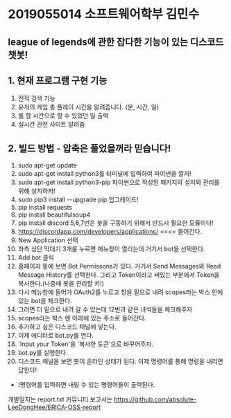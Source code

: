 # 2019055014 소프트웨어학부 김민수

## league of legends에 관한 잡다한 기능이 있는 디스코드 챗봇!


## 1. 현재 프로그램 구현 기능
1. 전적 검색 기능
2. 유저의 게임 총 플레이 시간을 알려줍니다. (분, 시간, 일)
3. 롤 할 시간으로 할 수 있었던 일 출력
4. 실시간 관전 사이트 알려줌

## 2. 빌드 방법 - 압축은 풀었을꺼라 믿습니다!

1. sudo apt-get update
2. sudo apt-get install python3를 터미널에 입력하여 파이썬을 깔자!
3. sudo apt-get install python3-pip 파이썬으로 작성된 패키지의 설치와 관리를 위해 설치하자!
4. sudo pip3 install --upgrade pip 업그레이드!
5. pip install requests
6. pip install beautifulsoup4
7. pip install discord 5,6,7번은 봇을 구동하기 위해서 반드시 필요한 모듈이다!
8. https://discordapp.com/developers/applications/ <<<< 들어간다.
9. New Application 선택
10. 좌측 상단 막대기 3개를 누르면 메뉴창이 열리는데 거기서 bot을 선택한다.
11. Add bot 클릭
12. 홈페이지 밑에 보면 Bot Permissons가 있다. 거기서 Send Messages와 Read Message History를 선택한다. 그리고 Token이라고 써있는 부분에서 Token을 복사한다.(나중에 봇을 관리할 키!)
13. 다시 메뉴창에 들어가 OAuth2를 누르고 창을 밑으로 내려 scopes라는 박스 안에 있는 bot을 체크한다.
14. 그러면 더 밑으로 내려 갈 수 있는데 12번과 같은 녀석들을 체크해주자
15. scopes라는 박스 맨 아래에 있는 주소로 들어간다.
16. 추가하고 싶은 디스코드 채널에 넣는다.
17. 이제 에디터로 bot.py를 연다.
18. 'Input your Token'을 '복사한 토큰'으로 바꾸어주자.
19. bot.py를 실행한다.
20. 디스코드 채널을 보면 봇이 온라인 상태가 된다. 이제 명령어를 통해 명령을 내리면 답한다!


+ !명령어를 입력하면 내릴 수 있는 명령어들이 출력된다.

개발일지는 report.txt
커뮤니티 보고서는 https://github.com/absolute-LeeDongHee/ERICA-OSS-report
